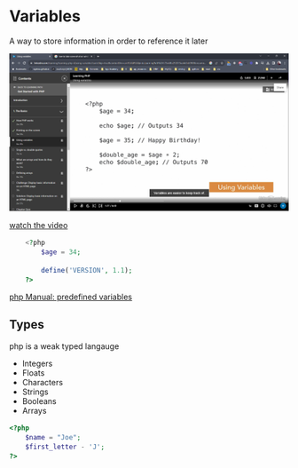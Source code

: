 # Variables

A way to store information in order to reference it later

![contents](../../assets/images/php_basics_learning.png)

[watch the video](https://www.linkedin.com/learning/learning-php-4/using-variables?autoSkip=true&contextUrn=urn%3Ali%3AlyndaLearningPath%3A57bdd8a292015ae4c0cb990f&resume=false)

```php
    <?php
        $age = 34;

        define('VERSION', 1.1);
    ?>
```

[php Manual: predefined variables](https://www.php.net/manual/en/reserved.variables.php)

## Types

php is a weak typed langauge

* Integers
* Floats
* Characters
* Strings
* Booleans
* Arrays

```php
<?php 
    $name = "Joe";
    $first_letter - 'J';
?>
```
